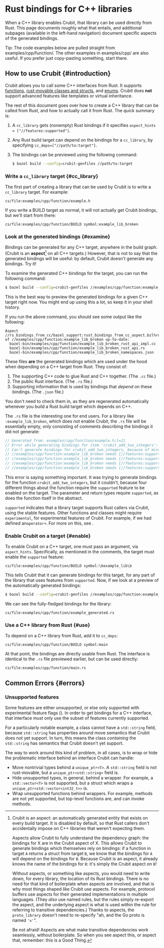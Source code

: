 # Rust bindings for C++ libraries

When a C++ library enables Crubit, that library can be used directly from Rust.
This page documents roughly what that entails, and additional subpages
(available in the left-hand navigation) document specific aspects of the
generated bindings.

Tip: The code examples below are pulled straight from
examples/cpp/function/. The other examples in
examples/cpp/ are also useful. If you prefer just
copy-pasting something, start there.

## How to use Crubit {#introduction}

Crubit allows you to call some C++ interfaces from Rust. It supports
[functions](functions), [rust-movable classes and structs](classes_and_structs),
and [enums](enums). Crubit does **not** support advanced features like templates
or virtual inheritance.

The rest of this document goes over how to create a C++ library that can be
called from Rust, and how to actually call it from Rust. The quick summary is:

1.  A `cc_library` gets (nonempty) Rust bindings if it specifies `aspect_hints =
    ["//features:supported"]`.

2.  Any Rust build target can depend on the bindings for a `cc_library`, by
    specifying `cc_deps=["//path/to:target"]`.

3.  The bindings can be previewed using the following command:

    ```sh
    $ bazel build --config=crubit-genfiles //path/to:target
    ```

### Write a `cc_library` target {#cc_library}

The first part of creating a library that can be used by Crubit is to write a
`cc_library` target. For example:

```live-snippet
cs/file:examples/cpp/function/example.h
```

If you write a BUILD target as normal, it will not actually get Crubit bindings,
but we'll start from there:

```live-snippet
cs/file:examples/cpp/function/BUILD symbol:example_lib_broken
```

### Look at the generated bindings {#examine}

Bindings can be generated for any C++ target, anywhere in the build graph.
(Crubit is an **aspect**[^aspects] on all C++ targets.) However, that is not to
say that the generated bindings will be useful: by default, Crubit doesn't
generate any bindings. Try it!

To examine the generated C++ bindings for the target, you can run the following
command:

```sh
$ bazel build --config=crubit-genfiles //examples/cpp/function:example_lib_broken
```

This is the best way to preview the generated bindings for a given C++ target
right now. You might end up using this a lot, so keep it in your shell history.

If you run the above command, you should see some output like the following:

```
Aspect //rs_bindings_from_cc/bazel_support:rust_bindings_from_cc_aspect.bzl%rust_bindings_from_cc_aspect of //examples/cpp/function:example_lib_broken up-to-date:
  bazel-bin/examples/cpp/function/example_lib_broken_rust_api_impl.cc
  bazel-bin/examples/cpp/function/example_lib_broken_rust_api.rs
  bazel-bin/examples/cpp/function/example_lib_broken_namespaces.json
```

These files **are** the generated bindings which are used under the hood when
depending on a C++ target from Rust. They consist of:

1.  The supporting C++ code to glue Rust and C++ together. (The `.cc` file.)
2.  The public Rust interface. (The `.rs` file.)
3.  Supporting information that is used by bindings that *depend* on these
    bindings. (The `.json` file.)

You don't need to check them in, as they are regenerated automatically whenever
you build a Rust build target which depends on C++.

The `.rs` file is the interesting one for end users. For a library like `:example_lib_broken`, which does not enable Crubit, the
`.rs` file will be essentially empty, only consisting of comments describing the
bindings it did not generate:

```rust
// Generated from: examples/cpp/function/example.h;l=11
// Error while generating bindings for item 'crubit_add_two_integers':
// Can't generate bindings for crubit_add_two_integers, because of missing required features (<internal link>):
// //examples/cpp/function:example_lib_broken needs [//features:supported] for crubit_add_two_integers (return type)
// //examples/cpp/function:example_lib_broken needs [//features:supported] for crubit_add_two_integers (the type of x (parameter #0))
// //examples/cpp/function:example_lib_broken needs [//features:supported] for crubit_add_two_integers (the type of y (parameter #1))
// //examples/cpp/function:example_lib_broken needs [//features:supported] for crubit_add_two_integers (extern \"C\" function)
```

This error is saying something important. It was trying to generate bindings for
the function `crubit_add_two_integers`, but it couldn't, because four different
things about the function require the `supported` feature to be enabled on the
target. The parameter and return types require `supported`, as does the function
itself in the abstract.

`supported` indicates that a library target supports Rust callers via Crubit,
using the stable features. Other functions and classes might
require `experimental`, for experimental features of Crubit. For example, if we
had defined an`operator+`. For more on this, see <internal link>.

### Enable Crubit on a target {#enable}

To enable Crubit on a C++ target, one must pass an argument, via `aspect_hints`.
Specifically, as mentioned in the comments, the target must enable the
`supported` feature:

```live-snippet
cs/file:examples/cpp/function/BUILD symbol:\bexample_lib\b
```

This tells Crubit that it can generate bindings for this target, for any part of
the library that uses features from `supported`. Now, if we look at a preview of
the automatically generated bindings:

```sh
$ bazel build --config=crubit-genfiles //examples/cpp/function:example_lib
```

We can see the fully-fledged bindings for the library:

```live-snippet
cs/file:examples/cpp/function/example_generated.rs
```

### Use a C++ library from Rust {#use}

To depend on a C++ library from Rust, add it to `cc_deps`:

```live-snippet
cs/file:examples/cpp/function/BUILD symbol:main
```

At that point, the bindings are directly usable from Rust. The interface is
identical to the `.rs` file previewed earlier, but can be used directly:

```live-snippet
cs/file:examples/cpp/function/main.rs
```

## Common Errors {#errors}

### Unsupported features

Some features are either unsupported, or else only supported with experimental
feature flags (<internal link>). In order to get bindings for a C++
interface, that interface must only use the subset of features currently
supported.

For a particularly notable example, a class cannot have a `std::string` field,
because `std::string` has properties around move semantics that Crubit does not
yet support. In turn, this means the class *containing* the `std::string` has
semantics that Crubit doesn't yet support.

The way to work around this kind of problem, in all cases, is to wrap or hide the problematic
interface behind an interface Crubit can handle:

*   Move nontrivial types behind a `unique_ptr<T>`. A `std::string` field is not
    rust-movable, but a `unique_ptr<std::string>` field is.
*   Hide unsupported types, in general, behind a wrapper. For example, a
    `std::vector<T>` is not supported, but a struct which wraps a
    `unique_ptr<std::vector<int32_t>>` is.
*   Wrap unsupported functions behind wrappers. For example, methods are not yet
    supported, but top-level functions are, and can invoke methods.

[^aspects]: Crubit is an aspect: an automatically generated entity that exists
    on every build target. It is disabled by default, so that Rust
    callers don't accidentally impose on C++ libraries that weren't
    expecting them.

    Aspects allow Crubit to fully understand the dependency graph: the
    bindings for X are in the Crubit aspect of X. This allows Crubit to
    generate bindings which themselves rely on bindings: if a function
    in target `A` returns a struct from target `B`, we know that the
    bindings for `A` will depend on the bindings for `B`. Because Crubit
    is an aspect, it already knows the name of the bindings for `B`:
    it's simply the Crubit aspect on `B`!

    Without aspects, or something like aspects, you would need to write
    down, for every library, the location of its Rust bindings. There is
    no need for that kind of boilerplate when aspects are involved, and
    that is why most things shaped like Crubit use aspects. For example,
    protocol buffers use aspects for their generated implementations in
    multiple languages. (They *also* use named rules, but the rules
    simply re-export the aspect, and the underlying aspect is what is
    used within the rule for referring to transitive dependencies.)
    Thanks to aspects, the `proto_library` doesn't need to re-specify
    "ah, and the Go proto is named `'x'`".

    Be not afraid! Aspects are what make transitive dependencies work
    seamlessly, without boilerplate. So when you see aspect this, or
    aspect that, remember: this is a Good Thing.
